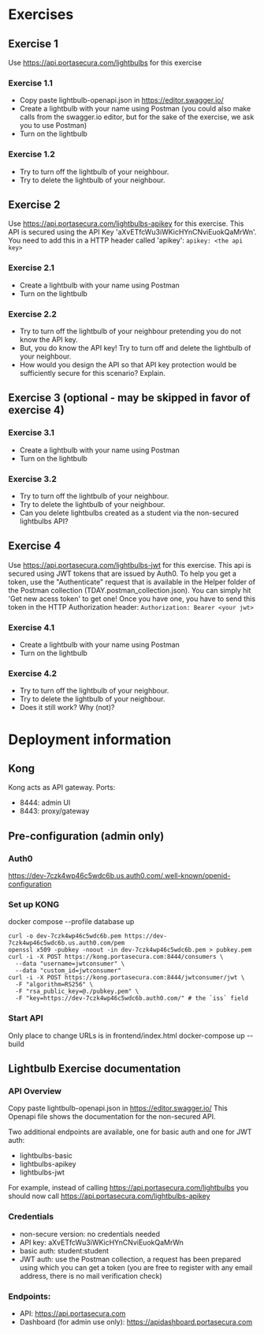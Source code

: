 # Exercises
## Exercise 1
Use https://api.portasecura.com/lightbulbs for this exercise
### Exercise 1.1
- Copy paste lightbulb-openapi.json in https://editor.swagger.io/
- Create a lightbulb with your name using Postman (you could also make calls from the swagger.io editor, but for the sake of the exercise, we ask you to use Postman)
- Turn on the lightbulb
### Exercise 1.2
- Try to turn off the lightbulb of your neighbour. 
- Try to delete the lightbulb of your neighbour. 
  
## Exercise 2
Use https://api.portasecura.com/lightbulbs-apikey for this exercise. This API is secured using the API Key 'aXvETfcWu3iWKicHYnCNviEuokQaMrWn'. You need to add this in a HTTP header called 'apikey': `apikey: <the api key>`
### Exercise 2.1
- Create a lightbulb with your name using Postman
- Turn on the lightbulb
### Exercise 2.2
- Try to turn off the lightbulb of your neighbour pretending you do not know the API key.
- But, you do know the API key! Try to turn off and delete the lightbulb of your neighbour. 
- How would you design the API so that API key protection would be sufficiently secure for this scenario? Explain. 

## Exercise 3 (optional - may be skipped in favor of exercise 4)
### Exercise 3.1
- Create a lightbulb with your name using Postman
- Turn on the lightbulb
### Exercise 3.2
- Try to turn off the lightbulb of your neighbour. 
- Try to delete the lightbulb of your neighbour. 
- Can you delete lightbulbs created as a student via the non-secured lightbulbs API?

## Exercise 4
Use https://api.portasecura.com/lightbulbs-jwt for this exercise.
This api is secured using JWT tokens that are issued by Auth0. To help you get a token, use the "Authenticate" request that is available in the Helper folder of the Postman collection (TDAY.postman_collection.json). You can simply hit 'Get new acess token' to get one! Once you have one, you have to send this token in the HTTP Authorization header: `Authorization: Bearer <your jwt>`
### Exercise 4.1
- Create a lightbulb with your name using Postman
- Turn on the lightbulb
### Exercise 4.2
- Try to turn off the lightbulb of your neighbour. 
- Try to delete the lightbulb of your neighbour. 
- Does it still work? Why (not)?

# Deployment information
## Kong
Kong acts as API gateway. 
Ports: 
- 8444: admin UI
- 8443: proxy/gateway

## Pre-configuration (admin only)
### Auth0
https://dev-7czk4wp46c5wdc6b.us.auth0.com/.well-known/openid-configuration

### Set up KONG
docker compose --profile database up

```
curl -o dev-7czk4wp46c5wdc6b.pem https://dev-7czk4wp46c5wdc6b.us.auth0.com/pem
openssl x509 -pubkey -noout -in dev-7czk4wp46c5wdc6b.pem > pubkey.pem
curl -i -X POST https://kong.portasecura.com:8444/consumers \
  --data "username=jwtconsumer" \
  --data "custom_id=jwtconsumer"
curl -i -X POST https://kong.portasecura.com:8444/jwtconsumer/jwt \
  -F "algorithm=RS256" \
  -F "rsa_public_key=@./pubkey.pem" \
  -F "key=https://dev-7czk4wp46c5wdc6b.auth0.com/" # the `iss` field
```
### Start API
Only place to change URLs is in frontend/index.html
docker-compose up --build

## Lightbulb Exercise documentation
### API Overview
Copy paste lightbulb-openapi.json in https://editor.swagger.io/
This Openapi file shows the documentation for the non-secured API. 

Two additional endpoints are available, one for basic auth and one for JWT auth:
- lightbulbs-basic
- lightbulbs-apikey
- lightbulbs-jwt

For example, instead of calling https://api.portasecura.com/lightbulbs you should now call https://api.portasecura.com/lightbulbs-apikey

### Credentials
- non-secure version: no credentials needed
- API key: aXvETfcWu3iWKicHYnCNviEuokQaMrWn
- basic auth: student:student
- JWT auth: use the Postman collection, a request has been prepared using which you can get a token (you are free to register with any email address, there is no mail verification check)

### Endpoints:
- API: https://api.portasecura.com
- Dashboard (for admin use only): https://apidashboard.portasecura.com

